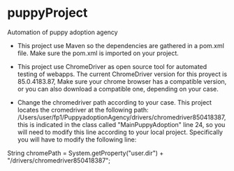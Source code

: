 # puppyProject
Automation of puppy adoption agency


- This project use Maven so the dependencies are gathered in a pom.xml file. Make sure the pom.xml is imported on your project.

- This project use ChromeDriver as open source tool for automated testing of webapps. The current ChromeDriver version for this proyect is 85.0.4183.87, Make sure your chrome browser has a compatible version, or you can also download a compatible one, depending on your case.

- Change the chromedriver path according to your case. This project locates the cromedriver at the following path: /Users/user/fp1/PuppyadoptionAgency/drivers/chromedriver850418387,  this is indicated in the class called "MainPuppyAdoption" line 24, so you will need to modify this line according to your local project.
Specifically you will have to modify the following line:

String chromePath = System.getProperty("user.dir") + "/drivers/chromedriver850418387";
